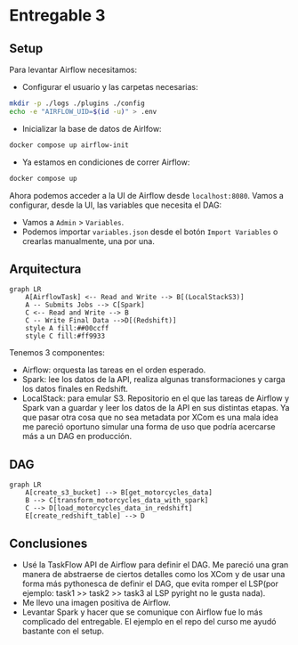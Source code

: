 # Entregable 3

## Setup

Para levantar Airflow necesitamos:

- Configurar el usuario y las carpetas necesarias:

```bash
mkdir -p ./logs ./plugins ./config
echo -e "AIRFLOW_UID=$(id -u)" > .env
```

- Inicializar la base de datos de Airlfow:

```bash
docker compose up airflow-init
```

- Ya estamos en condiciones de correr Airflow:

```bash
docker compose up
```

Ahora podemos acceder a la UI de Airflow desde `localhost:8080`.
Vamos a configurar, desde la UI, las variables que necesita el DAG:

- Vamos a `Admin` > `Variables`.
- Podemos importar `variables.json` desde el botón `Import Variables` o
  crearlas manualmente, una por una.

## Arquitectura

```mermaid
graph LR
    A[AirflowTask] <-- Read and Write --> B[(LocalStackS3)]
    A -- Submits Jobs --> C[Spark]
    C <-- Read and Write --> B
    C -- Write Final Data -->D[(Redshift)]
    style A fill:##00ccff
    style C fill:#ff9933

```

Tenemos 3 componentes:

- Airflow: orquesta las tareas en el orden esperado.
- Spark: lee los datos de la API, realiza algunas transformaciones
  y carga los datos finales en Redshift.
- LocalStack: para emular S3. Repositorio en el que las tareas
  de Airflow y Spark van a guardar y leer los datos de la API en sus
  distintas etapas. Ya que pasar otra cosa que no sea metadata por
  XCom es una mala idea me pareció oportuno simular una forma
  de uso que podría acercarse más a un DAG en producción.

## DAG

```mermaid
graph LR
    A[create_s3_bucket] --> B[get_motorcycles_data]
    B --> C[transform_motorcycles_data_with_spark]
    C --> D[load_motorcycles_data_in_redshift]
    E[create_redshift_table] --> D
```

## Conclusiones

- Usé la TaskFlow API de Airflow para definir el DAG. Me pareció una gran manera de abstraerse
  de ciertos detalles como los XCom y de usar una forma más pythonesca de definir el DAG, que
  evita romper el LSP(por ejemplo: task1 >> task2 >> task3 al LSP pyright no le gusta nada).
- Me llevo una imagen positiva de Airflow.
- Levantar Spark y hacer que se comunique con Airflow fue lo más complicado del entregable.
  El ejemplo en el repo del curso me ayudó bastante con el setup.
